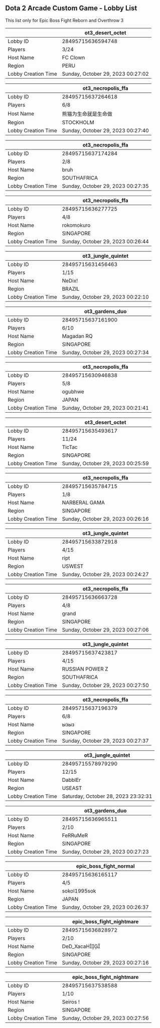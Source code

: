 ## Dota 2 Arcade Custom Game - Lobby List

This list only for Epic Boss Fight Reborn and Overthrow 3

|  | ot3_desert_octet |
| ------ | ------ |
| Lobby ID | 28495715636594748 |
| Players | 3/24 |
| Host Name | FC Clown |
| Region | PERU |
| Lobby Creation Time | Sunday, October 29, 2023 00:27:02 |


|  | ot3_necropolis_ffa |
| ------ | ------ |
| Lobby ID | 28495715637264618 |
| Players | 6/8 |
| Host Name | 熊猫为生命就是生命做 |
| Region | STOCKHOLM |
| Lobby Creation Time | Sunday, October 29, 2023 00:27:40 |


|  | ot3_necropolis_ffa |
| ------ | ------ |
| Lobby ID | 28495715637174284 |
| Players | 2/8 |
| Host Name | bruh |
| Region | SOUTHAFRICA |
| Lobby Creation Time | Sunday, October 29, 2023 00:27:35 |


|  | ot3_necropolis_ffa |
| ------ | ------ |
| Lobby ID | 28495715636277725 |
| Players | 4/8 |
| Host Name | rokomokuro |
| Region | SINGAPORE |
| Lobby Creation Time | Sunday, October 29, 2023 00:26:44 |


|  | ot3_jungle_quintet |
| ------ | ------ |
| Lobby ID | 28495715631456463 |
| Players | 1/15 |
| Host Name | NeDix! |
| Region | BRAZIL |
| Lobby Creation Time | Sunday, October 29, 2023 00:22:10 |


|  | ot3_gardens_duo |
| ------ | ------ |
| Lobby ID | 28495715637161900 |
| Players | 6/10 |
| Host Name | Magadan RQ |
| Region | SINGAPORE |
| Lobby Creation Time | Sunday, October 29, 2023 00:27:34 |


|  | ot3_necropolis_ffa |
| ------ | ------ |
| Lobby ID | 28495715630946838 |
| Players | 5/8 |
| Host Name | ogubhwe |
| Region | JAPAN |
| Lobby Creation Time | Sunday, October 29, 2023 00:21:41 |


|  | ot3_desert_octet |
| ------ | ------ |
| Lobby ID | 28495715635493617 |
| Players | 11/24 |
| Host Name | TicTac |
| Region | SINGAPORE |
| Lobby Creation Time | Sunday, October 29, 2023 00:25:59 |


|  | ot3_necropolis_ffa |
| ------ | ------ |
| Lobby ID | 28495715635784715 |
| Players | 1/8 |
| Host Name | NARBERAL GAMA |
| Region | SINGAPORE |
| Lobby Creation Time | Sunday, October 29, 2023 00:26:16 |


|  | ot3_jungle_quintet |
| ------ | ------ |
| Lobby ID | 28495715633872918 |
| Players | 4/15 |
| Host Name | ript |
| Region | USWEST |
| Lobby Creation Time | Sunday, October 29, 2023 00:24:27 |


|  | ot3_necropolis_ffa |
| ------ | ------ |
| Lobby ID | 28495715636663728 |
| Players | 4/8 |
| Host Name | grand |
| Region | SINGAPORE |
| Lobby Creation Time | Sunday, October 29, 2023 00:27:06 |


|  | ot3_jungle_quintet |
| ------ | ------ |
| Lobby ID | 28495715637423817 |
| Players | 4/15 |
| Host Name | RUSSIAN POWER Z |
| Region | SOUTHAFRICA |
| Lobby Creation Time | Sunday, October 29, 2023 00:27:50 |


|  | ot3_necropolis_ffa |
| ------ | ------ |
| Lobby ID | 28495715637196379 |
| Players | 6/8 |
| Host Name | ызыз |
| Region | SINGAPORE |
| Lobby Creation Time | Sunday, October 29, 2023 00:27:37 |


|  | ot3_jungle_quintet |
| ------ | ------ |
| Lobby ID | 28495715578979290 |
| Players | 12/15 |
| Host Name | DabblEr |
| Region | USEAST |
| Lobby Creation Time | Saturday, October 28, 2023 23:32:31 |


|  | ot3_gardens_duo |
| ------ | ------ |
| Lobby ID | 28495715636965511 |
| Players | 2/10 |
| Host Name | FeRRuMeR |
| Region | SINGAPORE |
| Lobby Creation Time | Sunday, October 29, 2023 00:27:23 |


|  | epic_boss_fight_normal |
| ------ | ------ |
| Lobby ID | 28495715636165117 |
| Players | 4/5 |
| Host Name | sokol1995sok |
| Region | JAPAN |
| Lobby Creation Time | Sunday, October 29, 2023 00:26:37 |


|  | epic_boss_fight_nightmare |
| ------ | ------ |
| Lobby ID | 28495715636828972 |
| Players | 2/10 |
| Host Name | DeD_XacaH |
| Region | SINGAPORE |
| Lobby Creation Time | Sunday, October 29, 2023 00:27:16 |


|  | epic_boss_fight_nightmare |
| ------ | ------ |
| Lobby ID | 28495715637538588 |
| Players | 1/10 |
| Host Name | Seiros ! |
| Region | SINGAPORE |
| Lobby Creation Time | Sunday, October 29, 2023 00:27:56 |


